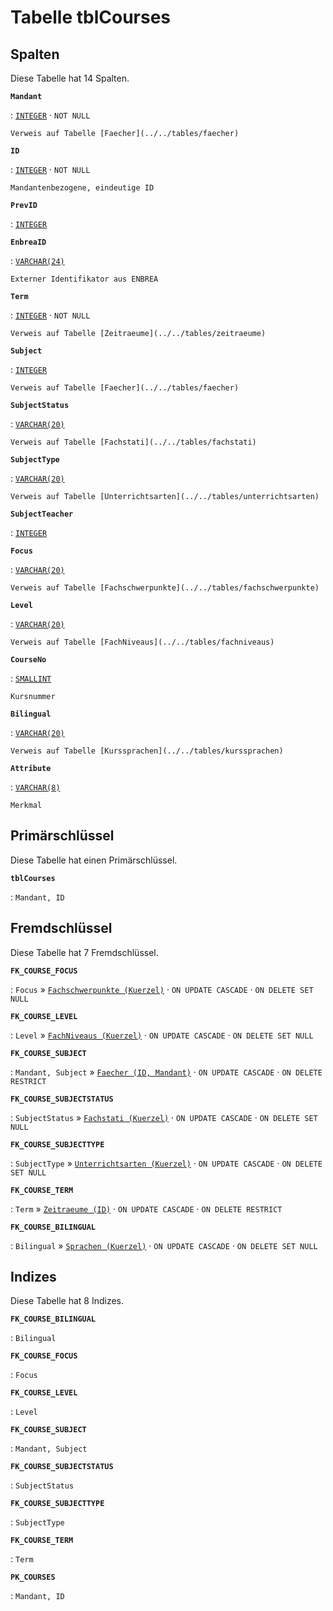 # Tabelle **tblCourses**

## Spalten

Diese Tabelle hat 14 Spalten.

**`Mandant`**

:   [`INTEGER`](https://firebirdsql.org/file/documentation/html/en/refdocs/fblangref40/firebird-40-language-reference.html#fblangref40-datatypes-inttypes) · `NOT NULL`

    Verweis auf Tabelle [Faecher](../../tables/faecher)

**`ID`**

:   [`INTEGER`](https://firebirdsql.org/file/documentation/html/en/refdocs/fblangref40/firebird-40-language-reference.html#fblangref40-datatypes-inttypes) · `NOT NULL`

    Mandantenbezogene, eindeutige ID

**`PrevID`**

:   [`INTEGER`](https://firebirdsql.org/file/documentation/html/en/refdocs/fblangref40/firebird-40-language-reference.html#fblangref40-datatypes-inttypes)

**`EnbreaID`**

:   [`VARCHAR(24)`](https://firebirdsql.org/file/documentation/html/en/refdocs/fblangref40/firebird-40-language-reference.html#fblangref40-datatypes-chartypes)

    Externer Identifikator aus ENBREA

**`Term`**

:   [`INTEGER`](https://firebirdsql.org/file/documentation/html/en/refdocs/fblangref40/firebird-40-language-reference.html#fblangref40-datatypes-inttypes) · `NOT NULL`

    Verweis auf Tabelle [Zeitraeume](../../tables/zeitraeume)

**`Subject`**

:   [`INTEGER`](https://firebirdsql.org/file/documentation/html/en/refdocs/fblangref40/firebird-40-language-reference.html#fblangref40-datatypes-inttypes)

    Verweis auf Tabelle [Faecher](../../tables/faecher)

**`SubjectStatus`**

:   [`VARCHAR(20)`](https://firebirdsql.org/file/documentation/html/en/refdocs/fblangref40/firebird-40-language-reference.html#fblangref40-datatypes-chartypes)

    Verweis auf Tabelle [Fachstati](../../tables/fachstati)

**`SubjectType`**

:   [`VARCHAR(20)`](https://firebirdsql.org/file/documentation/html/en/refdocs/fblangref40/firebird-40-language-reference.html#fblangref40-datatypes-chartypes)

    Verweis auf Tabelle [Unterrichtsarten](../../tables/unterrichtsarten)

**`SubjectTeacher`**

:   [`INTEGER`](https://firebirdsql.org/file/documentation/html/en/refdocs/fblangref40/firebird-40-language-reference.html#fblangref40-datatypes-inttypes)

**`Focus`**

:   [`VARCHAR(20)`](https://firebirdsql.org/file/documentation/html/en/refdocs/fblangref40/firebird-40-language-reference.html#fblangref40-datatypes-chartypes)

    Verweis auf Tabelle [Fachschwerpunkte](../../tables/fachschwerpunkte)

**`Level`**

:   [`VARCHAR(20)`](https://firebirdsql.org/file/documentation/html/en/refdocs/fblangref40/firebird-40-language-reference.html#fblangref40-datatypes-chartypes)

    Verweis auf Tabelle [FachNiveaus](../../tables/fachniveaus)

**`CourseNo`**

:   [`SMALLINT`](https://firebirdsql.org/file/documentation/html/en/refdocs/fblangref40/firebird-40-language-reference.html#fblangref40-datatypes-inttypes)

    Kursnummer

**`Bilingual`**

:   [`VARCHAR(20)`](https://firebirdsql.org/file/documentation/html/en/refdocs/fblangref40/firebird-40-language-reference.html#fblangref40-datatypes-chartypes)

    Verweis auf Tabelle [Kurssprachen](../../tables/kurssprachen)

**`Attribute`**

:   [`VARCHAR(8)`](https://firebirdsql.org/file/documentation/html/en/refdocs/fblangref40/firebird-40-language-reference.html#fblangref40-datatypes-chartypes)

    Merkmal

## Primärschlüssel

Diese Tabelle hat einen Primärschlüssel.

**`tblCourses`**

:   `Mandant, ID`

## Fremdschlüssel

Diese Tabelle hat 7 Fremdschlüssel.

**`FK_COURSE_FOCUS`**

:   `Focus` » [`Fachschwerpunkte (Kuerzel)`](../../tables/fachschwerpunkte) · `ON UPDATE CASCADE` · `ON DELETE SET NULL`

**`FK_COURSE_LEVEL`**

:   `Level` » [`FachNiveaus (Kuerzel)`](../../tables/fachniveaus) · `ON UPDATE CASCADE` · `ON DELETE SET NULL`

**`FK_COURSE_SUBJECT`**

:   `Mandant, Subject` » [`Faecher (ID, Mandant)`](../../tables/faecher) · `ON UPDATE CASCADE` · `ON DELETE RESTRICT`

**`FK_COURSE_SUBJECTSTATUS`**

:   `SubjectStatus` » [`Fachstati (Kuerzel)`](../../tables/fachstati) · `ON UPDATE CASCADE` · `ON DELETE SET NULL`

**`FK_COURSE_SUBJECTTYPE`**

:   `SubjectType` » [`Unterrichtsarten (Kuerzel)`](../../tables/unterrichtsarten) · `ON UPDATE CASCADE` · `ON DELETE SET NULL`

**`FK_COURSE_TERM`**

:   `Term` » [`Zeitraeume (ID)`](../../tables/zeitraeume) · `ON UPDATE CASCADE` · `ON DELETE RESTRICT`

**`FK_COURSE_BILINGUAL`**

:   `Bilingual` » [`Sprachen (Kuerzel)`](../../tables/sprachen) · `ON UPDATE CASCADE` · `ON DELETE SET NULL`

## Indizes

Diese Tabelle hat 8 Indizes.

**`FK_COURSE_BILINGUAL`**

:   `Bilingual`

**`FK_COURSE_FOCUS`**

:   `Focus`

**`FK_COURSE_LEVEL`**

:   `Level`

**`FK_COURSE_SUBJECT`**

:   `Mandant, Subject`

**`FK_COURSE_SUBJECTSTATUS`**

:   `SubjectStatus`

**`FK_COURSE_SUBJECTTYPE`**

:   `SubjectType`

**`FK_COURSE_TERM`**

:   `Term`

**`PK_COURSES`**

:   `Mandant, ID`
